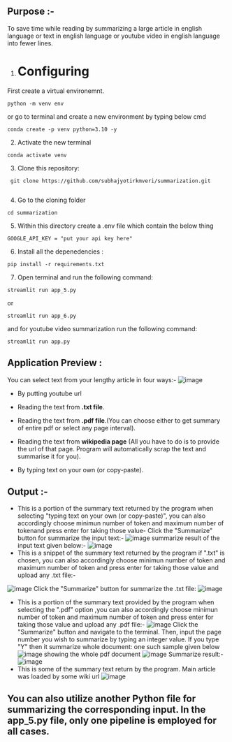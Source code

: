 ## Purpose :- 

To save time while reading by summarizing a large article in english language or text in english language or youtube video in english language into fewer lines. 

1. # Configuring
First create a virtual environemnt.
```
python -m venv env
```
or go to terminal and create a new environment by typing below cmd
```
conda create -p venv python=3.10 -y
```

2. Activate the new terminal
```
conda activate venv
```
3. Clone this repository:
   
```
 git clone https://github.com/subhajyotirkmveri/summarization.git
 
```
4. Go to the cloning folder
```
cd summarization
```
5. Within this directory create a .env file which contain the below thing
```
GOOGLE_API_KEY = "put your api key here"
```
6. Install all the depenedencies :   
```
pip install -r requirements.txt
```

7. Open terminal and run the following command:
```
streamlit run app_5.py
```
or 
```
streamlit run app_6.py
```
and for youtube video summarization run the following command:
```
streamlit run app.py
```
## Application Preview :
You can select text from your lengthy article in four ways:-
![image](https://github.com/subhajyotirkmveri/summarization_app/blob/main/asset/asset_1.jpeg)

  - By putting youtube url
  - Reading the text from **.txt file**.
  - Reading the text from **.pdf file**.(You can choose either to get summary of entire pdf or select any page interval).
  
  - Reading the text from **wikipedia page** (All you have to do is to provide the url of that page. Program will automatically scrap the text and summarise it for you).
  - By typing text on your own (or copy-paste).
  

 
## Output :- 
- This is a portion of the summary text returned by the program when selecting "typing text on your own (or copy-paste)", you can also accordingly choose minimun number of token and maximum number of tokenand press enter for taking those value-
Click the "Summarize" button for summarize the input text:-
![image](https://github.com/subhajyotirkmveri/summarization_app/blob/main/asset/asset_2.jpeg)
summarize result of the input text given below:-
![image](https://github.com/subhajyotirkmveri/summarization_app/blob/main/asset/asset_3.jpeg)
- This is a snippet of the summary text returned by the program if ".txt" is chosen, you can also accordingly choose minimun number of token and maximum number of token and press enter for taking those value and upload any .txt file:-

![image](https://github.com/subhajyotirkmveri/summarization_app/blob/main/asset/asset_4.jpeg)
Click the "Summarize" button for summarize the .txt file:
![image](https://github.com/subhajyotirkmveri/summarization_app/blob/main/asset/asset_5.jpeg)
- This is a portion of the summary text provided by the program when selecting the ".pdf" option ,you can also accordingly choose minimun number of token and maximum number of token and press enter for taking those value and upload any .pdf file:-
![image](https://github.com/subhajyotirkmveri/summarization_app/blob/main/asset/asset_6.jpeg)
Click the "Summarize" button and navigate to the terminal. Then, input the page number you wish to summarize by typing an integer value. If you type "Y" then it summarize whole document: one such sample given below
![image](https://github.com/subhajyotirkmveri/summarization_app/blob/main/asset/asset_7.jpeg)
showing the whole pdf document
![image](https://github.com/subhajyotirkmveri/summarization_app/blob/main/asset/asset_8.jpeg)
Summarize result:-
![image](https://github.com/subhajyotirkmveri/summarization_app/blob/main/asset/asset_9.jpeg)
- This is some of the summary text return by the program. Main article was loaded by some wiki url
![image](https://github.com/subhajyotirkmveri/summarization_app/blob/main/asset/asset_10.jpeg)

## You can also utilize another Python file for summarizing the corresponding input. In the app_5.py file, only one pipeline is employed for all cases.   

   
